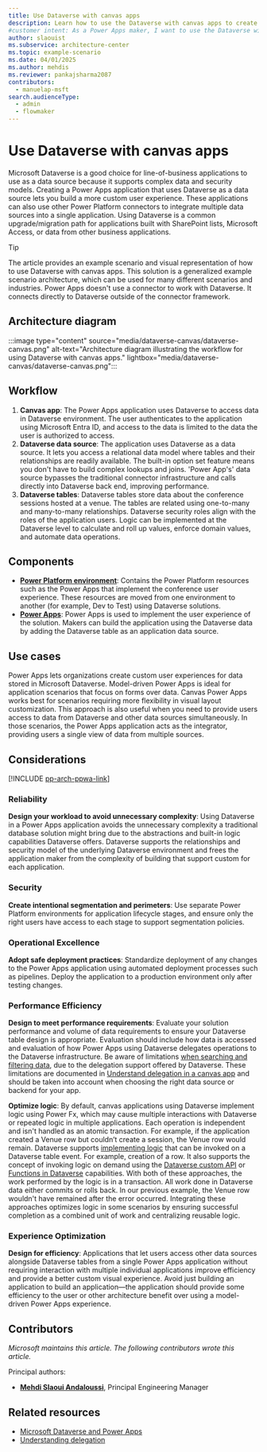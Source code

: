 ```yaml
---  
title: Use Dataverse with canvas apps  
description: Learn how to use the Dataverse with canvas apps to create custom user experiences and integrate multiple data sources seamlessly.  
#customer intent: As a Power Apps maker, I want to use the Dataverse with canvas apps so that I can create custom user experiences and integrate multiple data sources seamlessly.  
author: slaouist  
ms.subservice: architecture-center  
ms.topic: example-scenario  
ms.date: 04/01/2025
ms.author: mehdis  
ms.reviewer: pankajsharma2087  
contributors:  
  - manuelap-msft  
search.audienceType:  
  - admin  
  - flowmaker  
---  
```


# Use Dataverse with canvas apps  

Microsoft Dataverse is a good choice for line-of-business applications to use as a data source because it supports complex data and security models. Creating a Power Apps application that uses Dataverse as a data source lets you build a more custom user experience. These applications can also use other Power Platform connectors to integrate multiple data sources into a single application. Using Dataverse is a common upgrade/migration path for applications built with SharePoint lists, Microsoft Access, or data from other business applications.  

> [!TIP]  
> The article provides an example scenario and visual representation of how to use Dataverse with canvas apps. This solution is a generalized example scenario architecture, which can be used for many different scenarios and industries. Power Apps doesn't use a connector to work with Dataverse. It connects directly to Dataverse outside of the connector framework.  

## Architecture diagram  

:::image type="content" source="media/dataverse-canvas/dataverse-canvas.png" alt-text="Architecture diagram illustrating the workflow for using Dataverse with canvas apps." lightbox="media/dataverse-canvas/dataverse-canvas.png":::  

## Workflow  

1. **Canvas app**: The Power Apps application uses Dataverse to access data in Dataverse environment. The user authenticates to the application using Microsoft Entra ID, and access to the data is limited to the data the user is authorized to access.  
1. **Dataverse data source**: The application uses Dataverse as a data source. It lets you access a relational data model where tables and their relationships are readily available. The built-in option set feature means you don't have to build complex lookups and joins. 'Power App's' data source bypasses the traditional connector infrastructure and calls directly into Dataverse back end, improving performance.
1. **Dataverse tables**: Dataverse tables store data about the conference sessions hosted at a venue. The tables are related using one-to-many and many-to-many relationships. Dataverse security roles align with the roles of the application users. Logic can be implemented at the Dataverse level to calculate and roll up values, enforce domain values, and automate data operations.

## Components  

- **[Power Platform environment](/power-platform/admin/environments-overview)**: Contains the Power Platform resources such as the Power Apps that implement the conference user experience. These resources are moved from one environment to another (for example, Dev to Test) using Dataverse solutions.  
- **[Power Apps](/power-apps/)**: Power Apps is used to implement the user experience of the solution. Makers can build the application using the Dataverse data by adding the Dataverse table as an application data source.

## Use cases  

Power Apps lets organizations create custom user experiences for data stored in Microsoft Dataverse. Model-driven Power Apps is ideal for application scenarios that focus on forms over data. Canvas Power Apps works best for scenarios requiring more flexibility in visual layout customization. This approach is also useful when you need to provide users access to data from Dataverse and other data sources simultaneously. In those scenarios, the Power Apps application acts as the integrator, providing users a single view  of data from multiple sources.

## Considerations  

[!INCLUDE [pp-arch-ppwa-link](../../includes/pp-arch-ppwa-link.md)]

### Reliability  

**Design your workload to avoid unnecessary complexity**: Using Dataverse in a Power Apps application avoids the unnecessary complexity a traditional database solution might bring due to the abstractions and built-in logic capabilities Dataverse offers. Dataverse supports the relationships and security model of the underlying Dataverse environment and frees the application maker from the complexity of building that support custom for each application.

### Security  

**Create intentional segmentation and perimeters**: Use separate Power Platform environments for application lifecycle stages, and ensure only the right users have access to each stage to support segmentation policies.

### Operational Excellence  

**Adopt safe deployment practices**: Standardize deployment of any changes to the Power Apps application using automated deployment processes such as pipelines. Deploy the application to a production environment only after testing changes.  

### Performance Efficiency  

**Design to meet performance requirements**: Evaluate your solution performance and volume of data requirements to ensure your Dataverse table design is appropriate. Evaluation should include how data is accessed and evaluation of how Power Apps using Dataverse delegates operations to the Dataverse infrastructure. Be aware of limitations [when searching and filtering data](/power-apps/maker/canvas-apps/connections/connection-common-data-service#power-apps-delegable-functions-and-operations-for-dataverse), due to the delegation support offered by Dataverse. These limitations are documented in  [Understand delegation in a canvas app](/powerapps/maker/canvas-apps/delegation-overview) and should be taken into account when choosing the right data source or backend for your app.  

**Optimize logic**: By default, canvas applications using Dataverse implement logic using Power Fx, which may cause multiple interactions with Dataverse or repeated logic in multiple applications. Each operation is independent and isn't handled as an atomic transaction. For example, if the application created a Venue row but couldn’t create a session, the Venue row would remain. Dataverse supports [implementing logic](/power-apps/developer/data-platform/write-plug-in?tabs=pluginbase) that can be invoked on a Dataverse table event. For example, creation of a row. It also supports the concept of invoking logic on demand using the [Dataverse custom API](/power-apps/developer/data-platform/custom-api) or [Functions in Dataverse](/power-apps/maker/data-platform/functions-overview) capabilities. With both of these approaches, the work performed by the logic is in a transaction. All work done in Dataverse data either commits or rolls back. In our previous example, the Venue row wouldn't have remained after the error occurred. Integrating these approaches optimizes logic in some scenarios by ensuring successful completion as a combined unit of work and centralizing reusable logic.  
 
### Experience Optimization  

**Design for efficiency**: Applications that let users access other data sources alongside Dataverse tables from a single Power Apps application without requiring interaction with multiple individual applications improve efficiency and provide a better custom visual experience. Avoid just building an application to build an application&mdash;the application should provide some efficiency to the user or other architecture benefit over using a model-driven Power Apps experience. 

## Contributors  

_Microsoft maintains this article. The following contributors wrote this article._  

Principal authors:  

- **[Mehdi Slaoui Andaloussi](https://www.linkedin.com/in/mehdi-slaoui-andaloussi-7450772/)**, Principal Engineering Manager  

## Related resources  

- [Microsoft Dataverse and Power Apps](/connectors/commondataserviceforapps/)  
- [Understanding delegation](/power-apps/maker/canvas-apps/delegation-overview)  
